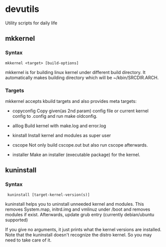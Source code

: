 devutils
========

Utility scripts for daily life

mkkernel
--------

### Syntax 
    mkkernel <target> [build-options]

mkkernel is for building linux kernel under different build
directory. It automatically makes building directory which
will be ~/kbin/SRCDIR.ARCH.

### Targets
mkkernel accepts kbuild targets and also provides meta targets:

* copyconfig
Copy given(as 2nd param) config file or current kernel
config to .config and run make oldconfig.

* alllog
Build kernel with make.log and error.log

* kinstall
Install kernel and modules as super user

* cscope
Not only build cscope.out but also run cscope afterwards.

* installer
Make an installer (executable package) for the kernel.

kuninstall
----------

### Syntax
     kuninstall [target-kernel-version(s)]

kuninstall helps you to uninstall unneeded kernel and
modules. This removes System.map, initrd.img and vmlinuz
under /boot and removes modules if exist. Afterwards,
update grub entry (currently debian/ubuntu supported)

If you give no arguments, it just prints what the kernel
versions are installed.
Note that the kuninstall doesn't recognize the distro
kernel. So you may need to take care of it.

